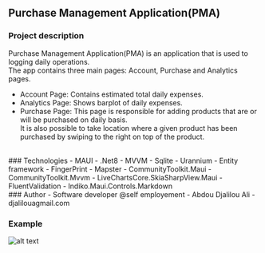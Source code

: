 ## Purchase Management Application(PMA)
### Project description
Purchase Management Application(PMA) is an application that is used to logging daily operations.</br>
The app contains three main pages: Account, Purchase and Analytics pages.
- Account Page: Contains estimated total daily expenses.</br>
- Analytics Page: Shows barplot of daily expenses.</br>
- Purchase Page: This page is responsible for adding products that are or will be purchased on daily basis.</br>
It is also possible to take location where a given product has been purchased by swiping to the right on top of the product.
</br>
### Technologies
- MAUI
- .Net8
- MVVM
- Sqlite
- Urannium
- Entity framework
- FingerPrint
- Mapster
- CommunityToolkit.Maui
- CommunityToolkit.Mvvm
- LiveChartsCore.SkiaSharpView.Maui
- FluentValidation
- Indiko.Maui.Controls.Markdown
</br>
### Author
- Software developer @self employement
- Abdou Djalilou Ali
- djalilouagmail.com

### Example
![alt text](images/purchase.gif)